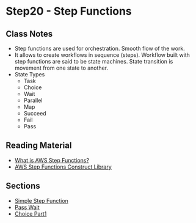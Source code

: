 # Step20 - Step Functions

## Class Notes

- Step functions are used for orchestration. Smooth flow of the work.
- It allows to create workflows in sequence (steps). Workflow built with step functions are said to be state machines. State transition is movement from one state to another.
- State Types
  - Task
  - Choice
  - Wait
  - Parallel
  - Map
  - Succeed
  - Fail
  - Pass

## Reading Material

- [What is AWS Step Functions?](https://docs.aws.amazon.com/step-functions/latest/dg/welcome.html)
- [AWS Step Functions Construct Library](https://docs.aws.amazon.com/cdk/api/v1/docs/aws-stepfunctions-readme.html)

## Sections

- [Simple Step Function](./step00_simple_step_function)
- [Pass Wait](./step01_pass_wait)
- [Choice Part1](./step02_choice_part1)
